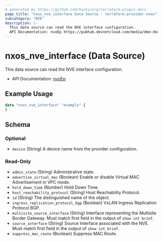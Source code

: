 ```yaml
---
# generated by https://github.com/hashicorp/terraform-plugin-docs
page_title: "nxos_nve_interface Data Source - terraform-provider-nxos"
subcategory: "NVE"
description: |-
  This data source can read the NVE interface configuration.
  API Documentation: nvoEp https://pubhub.devnetcloud.com/media/dme-docs-10-2-2/docs/Network%20Virtualization/nvo:Ep/
---
```


# nxos_nve_interface (Data Source)

This data source can read the NVE interface configuration.

- API Documentation: [nvoEp](https://pubhub.devnetcloud.com/media/dme-docs-10-2-2/docs/Network%20Virtualization/nvo:Ep/)

## Example Usage

```terraform
data "nxos_nve_interface" "example" {
}
```

<!-- schema generated by tfplugindocs -->
## Schema

### Optional

- `device` (String) A device name from the provider configuration.

### Read-Only

- `admin_state` (String) Administrative state.
- `advertise_virtual_mac` (Boolean) Enable or disable Virtual MAC Advertisement in VPC mode.
- `hold_down_time` (Number) Hold Down Time.
- `host_reachability_protocol` (String) Host Reachability Protocol.
- `id` (String) The distinguished name of the object.
- `ingress_replication_protocol_bgp` (Boolean) VxLAN Ingress Replication Protocol BGP.
- `multisite_source_interface` (String) Interface representing the Multisite Border Gateway. Must match first field in the output of `show int brief`.
- `source_interface` (String) Source Interface associated with the NVE. Must match first field in the output of `show int brief`.
- `suppress_mac_route` (Boolean) Suppress MAC Route.


